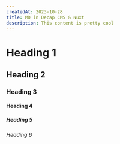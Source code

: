 ```yaml
---
createdAt: 2023-10-28
title: MD in Decap CMS & Nuxt
description: This content is pretty cool
---
```


# Heading 1
## Heading 2
### Heading 3
#### Heading 4
##### Heading 5
###### Heading 6



